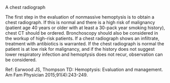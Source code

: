 A chest radiograph

The first step in the evaluation of nonmassive hemoptysis is to obtain a chest radiograph. If this is normal
and there is a high risk of malignancy (patient age 40 years or older with at least a 30-pack year smoking
history), chest CT should be ordered. Bronchoscopy should also be considered in the workup of high-risk
patients. If a chest radiograph shows an infiltrate, treatment with antibiotics is warranted. If the chest
radiograph is normal the patient is at low risk for malignancy, and if the history does not suggest lower
respiratory infection and hemoptysis does not recur, observation can be considered.

Ref: Earwood JS, Thompson TD: Hemoptysis: Evaluation and management. Am Fam Physician 2015;91(4):243-249.